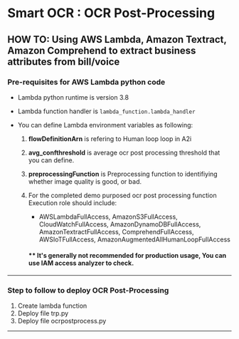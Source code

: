 # Smart OCR : OCR Post-Processing
## HOW TO: Using AWS Lambda, Amazon Textract, Amazon Comprehend to extract business attributes from bill/voice

### Pre-requisites for AWS Lambda python code
- Lambda python runtime is version 3.8
- Lambda function handler is `lambda_function.lambda_handler`

- You can define Lambda environment variables as following:
    1. <strong>flowDefinitionArn</strong> is refering to Human loop loop in A2i
    2. <strong>avg_confthreshold</strong> is average ocr post processing threshold that you can define.
    3. <strong>preprocessingFunction</strong> is Preprocessing function to identifiying whether image quality is good, or bad.
    4. For the completed demo purposed ocr post processing function Execution role should include:
        - AWSLambdaFullAccess, AmazonS3FullAccess, CloudWatchFullAccess, AmazonDynamoDBFullAccess, AmazonTextractFullAccess, ComprehendFullAccess, AWSIoTFullAccess, AmazonAugmentedAllHumanLoopFullAccess

        <h4>** It's generally not recommended for production usage, You can use IAM access analyzer to check.</h4>
---
### Step to follow to deploy OCR Post-Processing
 1. Create lambda function 
 2. Deploy file trp.py
 3. Deploy file ocrpostprocess.py
 ---

